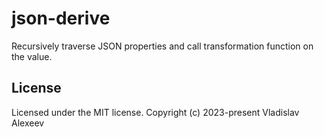 # json-derive

Recursively traverse JSON properties and call transformation function on the value.

## License

Licensed under the MIT license. Copyright (c) 2023-present Vladislav Alexeev
